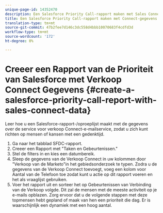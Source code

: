 ```yaml
---
unique-page-id: 14352470
description: Een Salesforce Priority Call-rapport maken met Sales Connect Data - Marketo Docs - Productdocumentatie
title: Een Salesforce Priority Call-rapport maken met Connect-gegevens voor verkoop
translation-type: tm+mt
source-git-commit: 47b2fee7d146c3dc558d4bbb10070683f4cdfd3d
workflow-type: tm+mt
source-wordcount: '172'
ht-degree: 0%

---
```



# Creeer een Rapport van de Prioriteit van Salesforce met Verkoop Connect Gegevens {#create-a-salesforce-priority-call-report-with-sales-connect-data}

Leer hoe u een Salesforce-rapport-/oproeplijst maakt met de gegevens over de service voor verkoop Connect-e-mailservice, zodat u zich kunt richten op mensen of kansen met een gedenktijd.

1. Ga naar het tabblad SFDC-rapport.
1. Creeer een Rapport met &quot;Taken en Gebeurtenissen.&quot;
1. Stel de filters in en kies een datumbereik.
1. Sleep de gegevens van de Verkoop Connect in uw kolommen door &quot;Verkoop van de Marketo&quot;in het gebiedsonderzoek te typen. Zodra u de gegevens van de Verkoop Connect toevoegt, voeg een kolom voor Aantal van de Telefoon toe zodat kunt u actie op dit rapport voeren en het als vraaglijst gebruiken.
1. Voer het rapport uit en sorteer het op Gebeurtenissen van Verbinding van de Verkoop volgde. Dit zal de mensen met de meeste activiteit op je e-mails opblazen. Zorg ervoor dat u de volgende stappen met deze topmensen hebt gepland of maak van hen een prioriteit die dag. Er is waarschijnlijk een dynamiek met een hoog aantal.

